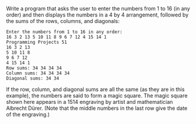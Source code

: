 Write a program that asks the user to enter the numbers from 1 to 16 (in any order) and then
displays the numbers in a 4 by 4 arrangement, followed by the sums of the rows, columns,
and diagonals:
```
Enter the numbers from 1 to 16 in any order:
16 3 2 13 5 10 11 8 9 6 7 12 4 15 14 1
Programming Projects 51
16 3 2 13
5 10 11 8
9 6 7 12
4 15 14 1
Row sums: 34 34 34 34
Column sums: 34 34 34 34
Diagonal sums: 34 34
```
If the row, column, and diagonal sums are all the same (as they are in this example), the
numbers are said to form a magic square. The magic square shown here appears in a 1514
engraving by artist and mathematician Albrecht Dürer. (Note that the middle numbers in the
last row give the date of the engraving.)